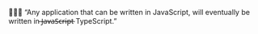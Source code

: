 👨🏽‍💻 
“Any application that can be written in JavaScript, will eventually be written in  ̶J̶a̶v̶a̶S̶c̶r̶i̶p̶t̶ TypeScript.”

<!---
sntsabode/sntsabode is a ✨ special ✨ repository because its `README.md` (this file) appears on your GitHub profile.
You can click the Preview link to take a look at your changes.
--->
